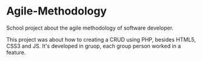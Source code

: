 # Agile-Methodology

School project about the agile methodology of software developer. 

This project was about how to creating a CRUD using PHP, besides HTML5, CSS3 and JS. It's developed in gruop, each group person worked in a feature. 

